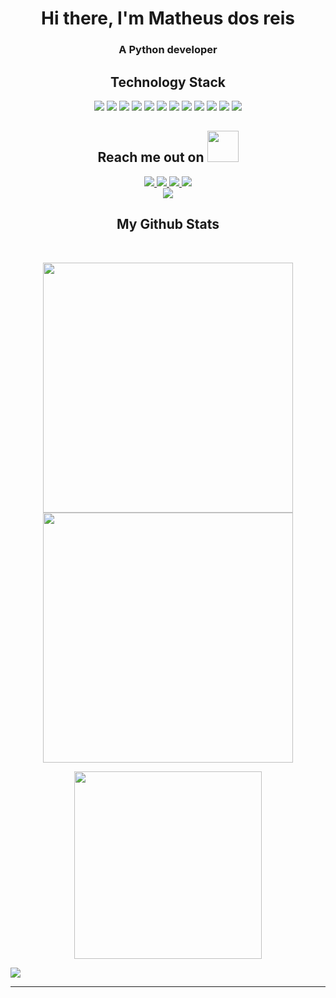 <div  align="center">
<h1>Hi there, I'm Matheus dos reis</h1>
<h3>A Python developer</h3>
  
</div>

<h2 align="center">Technology Stack</h2>

<p align="center">
  <img src="https://img.shields.io/badge/-Python-191970?style=flat-square&logo=python"/>
  <img src="https://img.shields.io/badge/-JavaScript-black?style=flat-square&logo=javascript"/>
  <img src="https://img.shields.io/badge/-Django-228B22?style=flat-square&logo=django"/>
  <img src="https://img.shields.io/badge/-React-black?style=flat-square&logo=react"/>
  <img src="https://img.shields.io/badge/-next.js-000000?style=flat&logo=nextdotjs&logoColor=white"/>
  <img src="https://img.shields.io/badge/-HTML5-FF4500?style=flat-square&logo=html5&logoColor=white"/>
  <img src="https://img.shields.io/badge/-CSS3-191970?style=flat-square&logo=css3"/>
  <img src="https://img.shields.io/badge/-Docker-black?style=flat-square&logo=docker"/>
  <img src="https://img.shields.io/badge/-PostgreSQL-black?style=flat-square&logo=postgresql"/>
  <img src="https://img.shields.io/badge/-MySQL-black?style=flat-square&logo=mysql"/>
  <img src="https://img.shields.io/badge/-Git-black?style=flat-square&logo=git"/>
  <img src="https://img.shields.io/badge/-GitHub-black?style=flat-square&logo=github"/>
</p>

<h2 align="center">Reach me out on <img src="https://media0.giphy.com/media/jqNPzdTTxQfOgOqpO4/source.gif" width="50"></h2>

<div align="center" style="display: flex; flex-direction: column; align-items: center;">
    <div>
        <a href="https://www.linkedin.com/in/matheus-dos-reis-08b74b1a4/">
            <img src="https://img.shields.io/badge/-Linkedin-blue?style=flat-square&logo=Linkedin&logoColor=white&link=https://www.linkedin.com/in/matheus-dos-reis-08b74b1a4/"/>
        </a>
        <a href="https://matheusdosreislp.netlify.app/">
            <img src="https://img.shields.io/badge/-Resume-blue?style=flat-square&logo=Netlify&logoColor=white&link=https://matheusdosreislp.netlify.app/"/>
        </a>
      <a  href="https://wakatime.com/@Reis567">
        <img src="https://img.shields.io/badge/WakaTime-000000?style=flat-square&logo=WakaTime&logoColor=white&link=https://wakatime.com/@Reis567">
      </a>
        <a href="https://codepen.io/reis567">
            <img src="https://img.shields.io/badge/-Codepen-blue?style=flat-square&logo=Codepen&logoColor=white&link=https://codepen.io/reis567"/>
        </a>
    </div>
    <div>
        <a href="mailto:matheusdosreis9@gmail.com">
            <img src="https://img.shields.io/badge/-matheusdosreis9@gmail.com-c14438?style=flat-square&logo=Gmail&logoColor=white&link=mailto:matheusdosreis9@gmail.com"/>
        </a>
    </div>
</div>



  

<h2 align="center">
  My Github Stats
</h2>
 
<br>

<p align = "center">
  <img width="400px" src = "https://github-readme-stats.vercel.app/api?username=Reis567&show_icons=true&theme=tokyonight">
  <img width="400px"  src="https://github-readme-streak-stats.herokuapp.com/?user=Reis567&theme=tokyonight&hide_border=true" />
</p>

<p align = "center">
 
  <img width="300px" src = "https://github-readme-stats.vercel.app/api/top-langs/?username=Reis567&theme=tokyonight&layout=compact">
</p> 

<div  align="center" style="display:flex">
 <img src="https://badges.pufler.dev/commits/monthly/Reis567" />
</div>

<hr>
